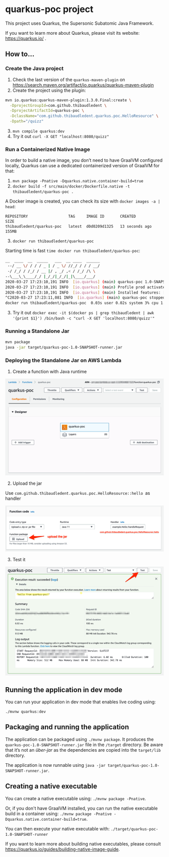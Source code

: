 # quarkus-poc project

This project uses Quarkus, the Supersonic Subatomic Java Framework.

If you want to learn more about Quarkus, please visit its website: https://quarkus.io/ .

## How to...

### Create the Java project

1. Check the last version of the `quarkus-maven-plugin` on https://search.maven.org/artifact/io.quarkus/quarkus-maven-plugin 
2. Create the project using the plugin:

```bash
mvn io.quarkus:quarkus-maven-plugin:1.3.0.Final:create \
  -DprojectGroupId=com.github.thibaudledent \
  -DprojectArtifactId=quarkus-poc \
  -DclassName="com.github.thibaudledent.quarkus.poc.HelloResource" \
  -Dpath="/quizz"
```

3. `mvn compile quarkus:dev`
4. Try it out `curl -X GET "localhost:8080/quizz"`

### Run a Containerized Native Image

In order to build a  native image, you don’t need to have GraalVM configured locally, Quarkus can use a dedicated containerized version of GraalVM for that:

1. `mvn package -Pnative -Dquarkus.native.container-build=true`
2. `docker build -f src/main/docker/Dockerfile.native -t thibaudledent/quarkus-poc .`

A Docker image is created, you can check its size with `docker images -a | head`:

``` docker images -a | head
REPOSITORY                  TAG     IMAGE ID       CREATED           SIZE
thibaudledent/quarkus-poc   latest  d0d0209d1325   13 seconds ago    155MB
```

3. `docker run thibaudledent/quarkus-poc`

Starting time is fast `time docker run thibaudledent/quarkus-poc`:

```bash
__  ____  __  _____   ___  __ ____  ______
 --/ __ \/ / / / _ | / _ \/ //_/ / / / __/
 -/ /_/ / /_/ / __ |/ , _/ ,< / /_/ /\ \
--\___\_\____/_/ |_/_/|_/_/|_|\____/___/
2020-03-27 17:23:10,191 INFO  [io.quarkus] (main) quarkus-poc 1.0-SNAPSHOT (powered by Quarkus 1.3.0.Final) started in 0.027s. Listening on: http://0.0.0.0:8080
2020-03-27 17:23:10,191 INFO  [io.quarkus] (main) Profile prod activated.
2020-03-27 17:23:10,191 INFO  [io.quarkus] (main) Installed features: [cdi, resteasy]
^C2020-03-27 17:23:11,081 INFO  [io.quarkus] (main) quarkus-poc stopped in 0.005s
docker run thibaudledent/quarkus-poc  0.03s user 0.02s system 3% cpu 1.669 total
```

3. Try it out `docker exec -it $(docker ps | grep thibaudledent | awk '{print $1}') /bin/bash -c "curl -X GET 'localhost:8080/quizz'"`

### Running a Standalone Jar

```bash
mvn package
java -jar target/quarkus-poc-1.0-SNAPSHOT-runner.jar
```
### Deploying the Standalone Jar on AWS Lambda

1. Create a function with Java runtime

<img src="screenshot_1.png" style="zoom:50%;" />

2. Upload the jar

Use `com.github.thibaudledent.quarkus.poc.HelloResource::hello `as handler

<img src="screenshot_2.png" style="zoom:50%;" />

3. Test it

<img src="screenshot_3.png" style="zoom:50%;" />

## Running the application in dev mode

You can run your application in dev mode that enables live coding using:
```
./mvnw quarkus:dev
```

## Packaging and running the application

The application can be packaged using `./mvnw package`.
It produces the `quarkus-poc-1.0-SNAPSHOT-runner.jar` file in the `/target` directory.
Be aware that it’s not an _über-jar_ as the dependencies are copied into the `target/lib` directory.

The application is now runnable using `java -jar target/quarkus-poc-1.0-SNAPSHOT-runner.jar`.

## Creating a native executable

You can create a native executable using: `./mvnw package -Pnative`.

Or, if you don't have GraalVM installed, you can run the native executable build in a container using: `./mvnw package -Pnative -Dquarkus.native.container-build=true`.

You can then execute your native executable with: `./target/quarkus-poc-1.0-SNAPSHOT-runner`

If you want to learn more about building native executables, please consult https://quarkus.io/guides/building-native-image-guide.